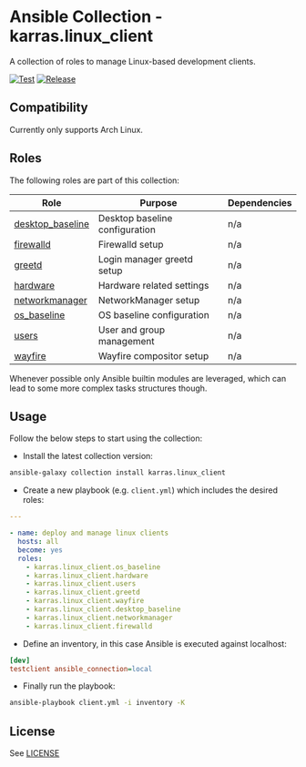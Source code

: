 # Ansible Collection - karras.linux\_client

A collection of roles to manage Linux-based development clients.

[![Test](https://github.com/karras/ansible-collection-linux_client/actions/workflows/test.yml/badge.svg)](https://github.com/karras/ansible-collection-linux_client/actions/workflows/test.yml) [![Release](https://github.com/karras/ansible-collection-linux_client/actions/workflows/release.yml/badge.svg)](https://github.com/karras/ansible-collection-linux_client/actions/workflows/release.yml)

## Compatibility

Currently only supports Arch Linux.

## Roles

The following roles are part of this collection:

| Role                                          | Purpose                        | Dependencies |
| --------------------------------------------- | ------------------------------ | ------------ |
| [desktop\_baseline](./roles/desktop_baseline) | Desktop baseline configuration | n/a          |
| [firewalld](./roles/firewalld)                | Firewalld setup                | n/a          |
| [greetd](./roles/greetd)                      | Login manager greetd setup     | n/a          |
| [hardware](./roles/hardware)                  | Hardware related settings      | n/a          |
| [networkmanager](./roles/networkmanager)      | NetworkManager setup           | n/a          |
| [os\_baseline](./roles/os_baseline)           | OS baseline configuration      | n/a          |
| [users](./roles/users)                        | User and group management      | n/a          |
| [wayfire](./roles/wayfire)                    | Wayfire compositor setup       | n/a          |

Whenever possible only Ansible builtin modules are leveraged, which can lead to
some more complex tasks structures though.

## Usage

Follow the below steps to start using the collection:

* Install the latest collection version:

```sh
ansible-galaxy collection install karras.linux_client
```

* Create a new playbook (e.g. `client.yml`) which includes the desired roles:

```yaml
---

- name: deploy and manage linux clients
  hosts: all
  become: yes
  roles:
    - karras.linux_client.os_baseline
    - karras.linux_client.hardware
    - karras.linux_client.users
    - karras.linux_client.greetd
    - karras.linux_client.wayfire
    - karras.linux_client.desktop_baseline
    - karras.linux_client.networkmanager
    - karras.linux_client.firewalld
```

* Define an inventory, in this case Ansible is executed against localhost:

```ini
[dev]
testclient ansible_connection=local
```

* Finally run the playbook:

```sh
ansible-playbook client.yml -i inventory -K
```

## License

See [LICENSE](./LICENSE)
